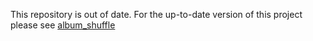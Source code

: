This repository is out of date. For the up-to-date version of this project please see <a href="https://github.com/ZyraClaudius/album_shuffle">album_shuffle</a>
